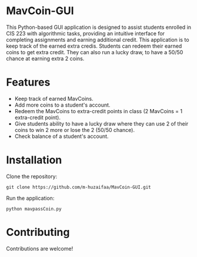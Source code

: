 # MavCoin-GUI
This Python-based GUI application is designed to assist students enrolled in CIS 223 with algorithmic tasks, providing an intuitive interface for completing assignments and earning additional credit. This application is to keep track of the earned extra credis. Students can redeem their earned coins to get extra credit. They can also run a lucky draw, to have a 50/50 chance at earning extra 2 coins.

# Features
* Keep track of earned MavCoins.
* Add more coins to a student's account.
* Redeem the MavCoins to extra-credit points in class (2 MavCoins = 1 extra-credit point).
* Give students ability to have a lucky draw where they can use 2 of their coins to win 2 more or lose the 2 (50/50 chance).
* Check balance of a student's account.

# Installation

Clone the repository:

``
  git clone https://github.com/m-huzaifaa/MavCoin-GUI.git
``

Run the application:

``
  python mavpassCoin.py
``


# Contributing

Contributions are welcome!
